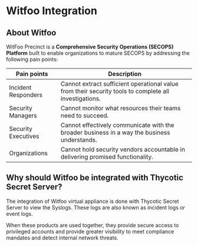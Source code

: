[title]: # (Witfoo)
[tags]: # (witfoo,introduction)
[priority]: # (1)
[display]: # (all)

# Witfoo Integration

<!-- 
The int-template folder contains the template structure and template files for integration documents.

1. Make a copy of the template folder at the root of the integration repo.
1. Rename the folder to reflect the actual integration product name, e.g. okta-for-saml.md. Use lowercase and hyphens for the names.
1. Each folder requires an index.md file.
1. The metadata tag `[display]: # (none)` needs to be removed or changed to `[display]: # (all)` once real contents is created and ready for publication.
1. Each contents section needs an images folder if screen captures are part of the markdown files. Refer to the Okta for SAML folder to see an example on where/when the images folder is required. We cannot stage a template structure with images folders in place, empty folders cannot be committed into a repo.
1. This index file becomes the introduction/overview page for the integration.
1. Some topics are optional at this point and should only be filled in if information is readily available:

  * consider-architecture.md
  * consider-implementation.md
  * troubleshooting.md

1. The priority metadata tag determines the order of the TOC outline. For the files in the template that order is established. If a new file is added, adjust priority numbers accordingly to have the new .md file at the correct place in the TOC. 
-->

## About Witfoo

WitFoo Precinct is a **Comprehensive Security Operations (SECOPS)
Platform** built to enable organizations to mature SECOPS by addressing the
following pain points:

| Pain points         | Description                                                                                           |
|---------------------|-------------------------------------------------------------------------------------------------------|
| Incident Responders | Cannot extract sufficient operational value from their security tools to complete all investigations. |
| Security Managers   | Cannot monitor what resources their teams need to succeed.                                            |
| Security Executives | Cannot effectively communicate with the broader business in a way the business understands.           |
| Organizations       | Cannot hold security vendors accountable in delivering promised functionality.                        |

## Why should Witfoo be integrated with Thycotic Secret Server?

The integration of Witfoo virtual appliance is done with Thycotic Secret Server
to view the Syslogs. These logs are also known as incident logs or event logs.

When these products are used together, they provide secure access to privileged
accounts and provide greater visibility to meet compliance mandates and detect
internal network threats.